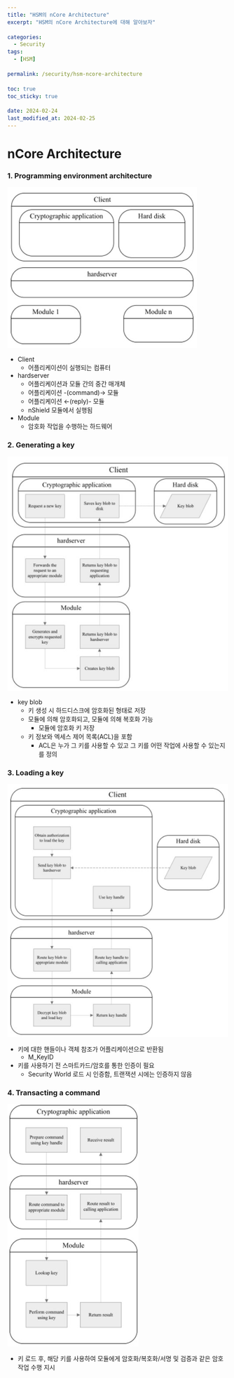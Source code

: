 ```yaml
---
title: "HSM의 nCore Architecture"
excerpt: "HSM의 nCore Architecture에 대해 알아보자"

categories:
  - Security
tags:
  - [HSM]

permalink: /security/hsm-ncore-architecture

toc: true
toc_sticky: true

date: 2024-02-24
last_modified_at: 2024-02-25
---
```

# nCore Architecture

### 1. Programming environment architecture
![programing-environment-architecture](../assets/images/posts-img/programing-environment-architecture.jpg)
- Client
  - 어플리케이션이 실행되는 컴퓨터
- hardserver
  - 어플리케이션과 모듈 간의 중간 매개체
  - 어플리케이션 -(command)→ 모듈
  - 어플리케이션 ←(reply)- 모듈
  - nShield 모듈에서 실행됨
- Module
  - 암호화 작업을 수행하는 하드웨어

### 2. Generating a key
![generate-key](../assets/images/posts-img/generate-key.jpg)
- key blob
  - 키 생성 시 하드디스크에 암호화된 형태로 저장
  - 모듈에 의해 암호화되고, 모듈에 의해 복호화 가능
    - 모듈에 암호화 키 저장
  - 키 정보와 엑세스 제어 목록(ACL)을 포함
    - ACL은 누가 그 키를 사용할 수 있고 그 키를 어떤 작업에 사용할 수 있는지를 정의
    

### 3. Loading a key
![load-key](../assets/images/posts-img/load-key.jpg)
- 키에 대한 핸들이나 객체 참조가 어플리케이션으로 반환됨
  - M_KeyID
- 키를 사용하기 전 스마트카드/암호를 통한 인증이 필요
  - Security World 로드 시 인증함, 트랜잭션 시에는 인증하지 않음

### 4. Transacting a command
![transact-command](../assets/images/posts-img/transact-command.jpg)
- 키 로드 후, 해당 키를 사용하여 모듈에게 암호화/복호화/서명 및 검증과 같은 암호 작업 수행 지시
